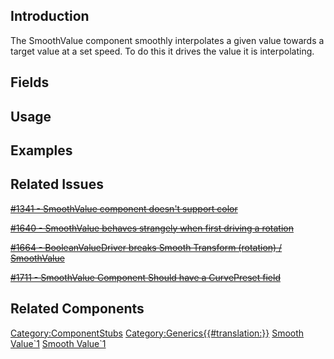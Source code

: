 <languages></languages> <translate>

## Introduction

The SmoothValue component smoothly interpolates a given value towards a
target value at a set speed. To do this it drives the value it is
interpolating.

## Fields

## Usage

## Examples

## Related Issues

[<s>#1341 - SmoothValue component doesn't support
color</s>](https://github.com/Resonite-Metaverse/ResonitePublic/issues/1341)

[<s>#1640 - SmoothValue<floatQ> behaves strangely when first driving a
rotation</s>](https://github.com/Resonite-Metaverse/ResonitePublic/issues/1640)

[<s>#1664 - BooleanValueDriver<floatQ> breaks Smooth Transform
(rotation) /
SmoothValue<floatQ></s>](https://github.com/Resonite-Metaverse/ResonitePublic/issues/1664)

[<s>#1711 - SmoothValue<T> Component Should have a CurvePreset
field</s>](https://github.com/Resonite-Metaverse/ResonitePublic/issues/1711)

## Related Components

</translate>

[Category:ComponentStubs](Category:ComponentStubs "wikilink")
[Category:Generics{{#translation:}}](Category:Generics{{#translation:}} "wikilink")
[Smooth Value\`1](Category:Components{{#translation:}} "wikilink")
[Smooth
Value\`1](Category:Components:Transform:Drivers{{#translation:}} "wikilink")